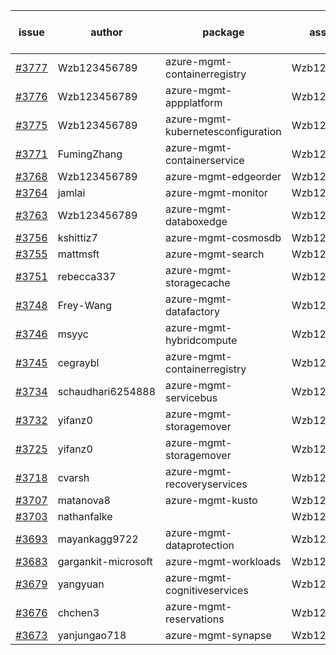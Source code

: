 | issue | author | package | assignee | bot advice | created date of issue | target release date | date from target |
| ------ | ------ | ------ | ------ | ------ | ------ | ------ | :-----: |
| [#3777](https://github.com/Azure/sdk-release-request/issues/3777) | Wzb123456789 | azure-mgmt-containerregistry | Wzb123456789 | duplicated issue  <br> | 02-13 | 03-24 |  |
| [#3776](https://github.com/Azure/sdk-release-request/issues/3776) | Wzb123456789 | azure-mgmt-appplatform | Wzb123456789 |  | 02-13 | 03-24 |  |
| [#3775](https://github.com/Azure/sdk-release-request/issues/3775) | Wzb123456789 | azure-mgmt-kubernetesconfiguration | Wzb123456789 |  | 02-13 | 03-24 |  |
| [#3771](https://github.com/Azure/sdk-release-request/issues/3771) | FumingZhang | azure-mgmt-containerservice | Wzb123456789 | new comment. | 02-13 | 03-24 |  |
| [#3768](https://github.com/Azure/sdk-release-request/issues/3768) | Wzb123456789 | azure-mgmt-edgeorder | Wzb123456789 |  | 02-13 | 03-24 |  |
| [#3764](https://github.com/Azure/sdk-release-request/issues/3764) | jamlai | azure-mgmt-monitor | Wzb123456789 |  | 02-10 | 03-24 |  |
| [#3763](https://github.com/Azure/sdk-release-request/issues/3763) | Wzb123456789 | azure-mgmt-databoxedge | Wzb123456789 |  | 02-10 | 03-24 |  |
| [#3756](https://github.com/Azure/sdk-release-request/issues/3756) | kshittiz7 | azure-mgmt-cosmosdb | Wzb123456789 |  | 02-09 | 02-24 |  |
| [#3755](https://github.com/Azure/sdk-release-request/issues/3755) | mattmsft | azure-mgmt-search | Wzb123456789 |  | 02-09 | 02-24 |  |
| [#3751](https://github.com/Azure/sdk-release-request/issues/3751) | rebecca337 | azure-mgmt-storagecache | Wzb123456789 |  | 02-09 | 02-24 |  |
| [#3748](https://github.com/Azure/sdk-release-request/issues/3748) | Frey-Wang | azure-mgmt-datafactory | Wzb123456789 |  | 02-08 | 02-24 |  |
| [#3746](https://github.com/Azure/sdk-release-request/issues/3746) | msyyc | azure-mgmt-hybridcompute | Wzb123456789 |  | 02-06 | 02-24 |  |
| [#3745](https://github.com/Azure/sdk-release-request/issues/3745) | cegraybl | azure-mgmt-containerregistry | Wzb123456789 | duplicated issue  <br> | 02-02 | 02-24 |  |
| [#3734](https://github.com/Azure/sdk-release-request/issues/3734) | schaudhari6254888 | azure-mgmt-servicebus | Wzb123456789 |  | 02-01 | 02-04 |  |
| [#3732](https://github.com/Azure/sdk-release-request/issues/3732) | yifanz0 | azure-mgmt-storagemover | Wzb123456789 | duplicated issue  <br> | 02-01 | 03-07 |  |
| [#3725](https://github.com/Azure/sdk-release-request/issues/3725) | yifanz0 | azure-mgmt-storagemover | Wzb123456789 | duplicated issue  <br> | 02-01 | 02-24 |  |
| [#3718](https://github.com/Azure/sdk-release-request/issues/3718) | cvarsh | azure-mgmt-recoveryservices | Wzb123456789 |  | 02-01 | 02-24 |  |
| [#3707](https://github.com/Azure/sdk-release-request/issues/3707) | matanova8 | azure-mgmt-kusto | Wzb123456789 |  | 01-29 | 02-24 |  |
| [#3703](https://github.com/Azure/sdk-release-request/issues/3703) | nathanfalke |  | Wzb123456789 |  | 01-25 |  | 0 |
| [#3693](https://github.com/Azure/sdk-release-request/issues/3693) | mayankagg9722 | azure-mgmt-dataprotection | Wzb123456789 | new comment. | 01-24 | 02-24 |  |
| [#3683](https://github.com/Azure/sdk-release-request/issues/3683) | gargankit-microsoft | azure-mgmt-workloads | Wzb123456789 |  | 01-23 | 02-24 |  |
| [#3679](https://github.com/Azure/sdk-release-request/issues/3679) | yangyuan | azure-mgmt-cognitiveservices | Wzb123456789 |  | 01-22 | 02-24 |  |
| [#3676](https://github.com/Azure/sdk-release-request/issues/3676) | chchen3 | azure-mgmt-reservations | Wzb123456789 |  | 01-19 | 02-24 |  |
| [#3673](https://github.com/Azure/sdk-release-request/issues/3673) | yanjungao718 | azure-mgmt-synapse | Wzb123456789 |  | 01-18 | 02-24 |  |
